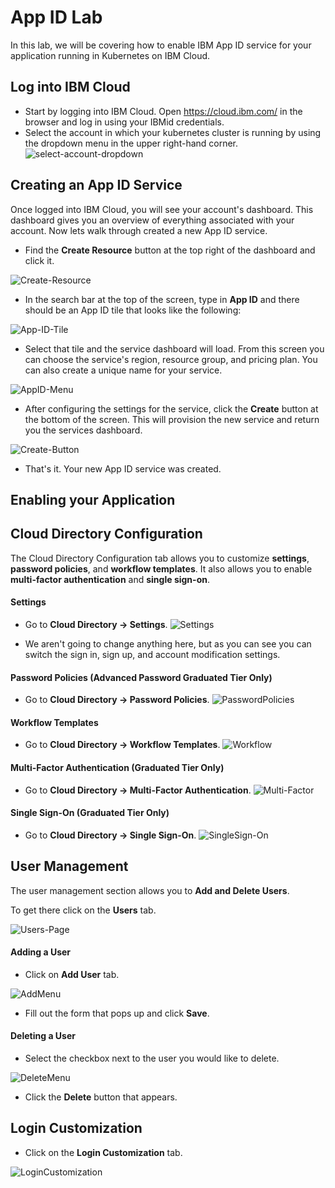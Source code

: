 # App ID Lab

In this lab, we will be covering how to enable IBM App ID service for your application running in Kubernetes on IBM Cloud.

## Log into IBM Cloud

- Start by logging into IBM Cloud. Open <https://cloud.ibm.com/> in the browser and log in using your IBMid credentials.
- Select the account in which your kubernetes cluster is running by using the dropdown menu in the upper right-hand corner.
![select-account-dropdown](select-account-dropdown.png)


## Creating an App ID Service

Once logged into IBM Cloud, you will see your account's dashboard. This dashboard gives you an overview of everything associated with your account. Now lets walk through created a new App ID service.

- Find the **Create Resource** button at the top right of the dashboard and click it.

![Create-Resource](Create-Resource.png)

- In the search bar at the top of the screen, type in **App ID** and there should be an App ID tile that looks like the following:

![App-ID-Tile](App-ID-Tile.png)

- Select that tile and the service dashboard will load. From this screen you can choose the service's region, resource group, and pricing plan. You can also create a unique name for your service. 

![AppID-Menu](AppID-Menu.png)

- After configuring the settings for the service, click the **Create** button at the bottom of the screen.  This will provision the new service and return you the services dashboard.

![Create-Button](createButton.png)

- That's it. Your new App ID service was created.
## Enabling your Application


## Cloud Directory Configuration

The Cloud Directory Configuration tab allows you to customize **settings**, **password policies**, and **workflow templates**.  It also allows you to enable **multi-factor authentication** and **single sign-on**.

#### Settings

- Go to **Cloud Directory -> Settings**. 
![Settings](CDSettings.png)

- We aren't going to change anything here, but as you can see you can switch the sign in, sign up, and account modification settings.

#### Password Policies (Advanced Password Graduated Tier Only)

- Go to **Cloud Directory -> Password Policies**. 
![PasswordPolicies](PasswordPolicies.png)

#### Workflow Templates

- Go to **Cloud Directory -> Workflow Templates**. 
![Workflow](Workflow.png)

#### Multi-Factor Authentication (Graduated Tier Only)

- Go to **Cloud Directory -> Multi-Factor Authentication**. 
![Multi-Factor](Multi-Factor.png)

#### Single Sign-On (Graduated Tier Only)

- Go to **Cloud Directory -> Single Sign-On**. 
![SingleSign-On](SingleSign-On.png)


## User Management

The user management section allows you to **Add and Delete Users**. 

To get there click on the **Users** tab.

![Users-Page](UsersPage.png)

#### Adding a User  

- Click on **Add User** tab. 

![AddMenu](AddMenu.png)

- Fill out the form that pops up and click **Save**.

#### Deleting a User  

- Select the checkbox next to the user you would like to delete.

![DeleteMenu](DeleteMenu.png)

- Click the **Delete** button that appears.

## Login Customization

- Click on the **Login Customization** tab. 

![LoginCustomization](LoginCustomization.png)


